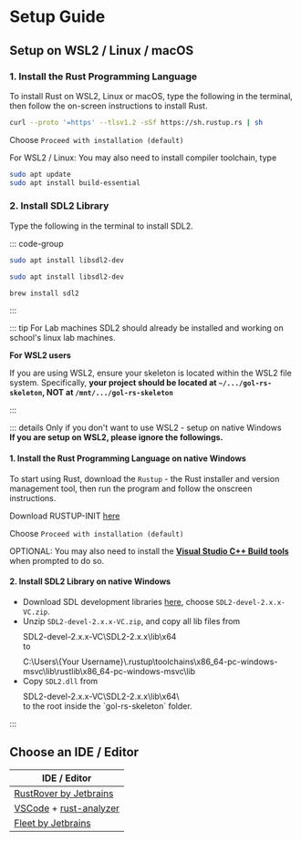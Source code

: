 # Setup Guide

## Setup on WSL2 / Linux / macOS

### 1. Install the Rust Programming Language

To install Rust on WSL2, Linux or macOS, type the following in the terminal, then follow the on-screen instructions to install Rust.

``` bash
curl --proto '=https' --tlsv1.2 -sSf https://sh.rustup.rs | sh
```

Choose `Proceed with installation (default)`

For WSL2 / Linux: You may also need to install compiler toolchain, type

``` bash
sudo apt update
sudo apt install build-essential
```

### 2. Install SDL2 Library

Type the following in the terminal to install SDL2.

::: code-group

``` bash [WSL2]
sudo apt install libsdl2-dev
```

``` bash [Ubuntu]
sudo apt install libsdl2-dev
```

``` bash [macOS]
brew install sdl2
```

:::

::: tip For Lab machines
SDL2 should already be installed and working on school's linux lab machines.

**For WSL2 users**

If you are using WSL2, ensure your skeleton is located within the WSL2 file system. Specifically, **your project should be located at `~/.../gol-rs-skeleton`, NOT at `/mnt/.../gol-rs-skeleton`**

<!-- **For macOS**

macOS users need to export library path from homebrew, add the following line to the end of `~/.zshrc`.
(you can edit `~/.zshrc` by typing `nano ~/.zshrc` in the terminal)

<div class="info custom-block" style="padding-top: 10px">
export LIBRARY_PATH="$LIBRARY_PATH:$(brew --prefix)/lib"
</div>

then type the following in the terminal

``` bash
source ~/.zshrc
``` -->

:::

::: details Only if you don't want to use WSL2 - setup on native Windows
\
**If you are setup on WSL2, please ignore the followings.**

#### 1. Install the Rust Programming Language on native Windows

To start using Rust, download the `Rustup` - the Rust installer and version management tool, then run the program and follow the onscreen instructions.

Download RUSTUP-INIT [here](https://www.rust-lang.org/learn/get-started)

Choose `Proceed with installation (default)`

OPTIONAL: You may also need to install the [**Visual Studio C++ Build tools**](https://visualstudio.microsoft.com/visual-cpp-build-tools/) when prompted to do so.

#### 2. Install SDL2 Library on native Windows

- Download SDL development libraries [here](https://github.com/libsdl-org/SDL/releases/latest),
choose `SDL2-devel-2.x.x-VC.zip`.
- Unzip `SDL2-devel-2.x.x-VC.zip`, and copy all lib files from
    <div class="info custom-block" style="padding-top: 10px">
    SDL2-devel-2.x.x-VC\SDL2-2.x.x\lib\x64
    </div>
    to
    <div class="info custom-block" style="padding-top: 10px">
    C:\Users\{Your Username}\.rustup\toolchains\x86_64-pc-windows-msvc\lib\rustlib\x86_64-pc-windows-msvc\lib
    </div>
- Copy `SDL2.dll` from
  <div class="info custom-block" style="padding-top: 10px">
    SDL2-devel-2.x.x-VC\SDL2-2.x.x\lib\x64\
    </div>
    to the root inside the `gol-rs-skeleton` folder.
:::

## Choose an IDE / Editor

|   IDE / Editor      |
| ------------- |
| [RustRover by Jetbrains](https://www.jetbrains.com/rust/) |
| [VSCode](https://code.visualstudio.com/) + [rust-analyzer](https://marketplace.visualstudio.com/items?itemName=rust-lang.rust-analyzer)      |
| [Fleet by Jetbrains](https://www.jetbrains.com/fleet/) |
